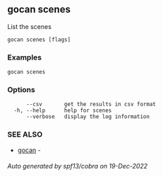 ## gocan scenes

List the scenes

```
gocan scenes [flags]
```

### Examples

```
gocan scenes
```

### Options

```
      --csv       get the results in csv format
  -h, --help      help for scenes
      --verbose   display the log information
```

### SEE ALSO

* [gocan](gocan.md)	 - 

###### Auto generated by spf13/cobra on 19-Dec-2022
